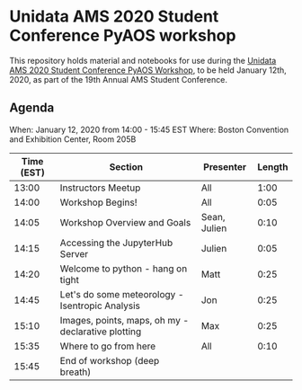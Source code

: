 # Unidata AMS 2020 Student Conference PyAOS workshop

This repository holds material and notebooks for use during the [Unidata AMS 2020 Student Conference PyAOS Workshop](https://ams.confex.com/ams/2020Annual/meetingapp.cgi/Session/54827), to be held January 12th, 2020, as part of the 19th Annual AMS Student Conference.

## Agenda

When: January 12, 2020 from 14:00 - 15:45 EST
Where: Boston Convention and Exhibition Center, Room 205B

| Time (EST) | Section                                            | Presenter     | Length |
| ---------- | -------------------------------------------------- | ------------- | ------ |
| 13:00      | Instructors Meetup                                 | All           | 1:00   |
| 14:00      | Workshop Begins!                                   | All           | 0:05   |
| 14:05      | Workshop Overview and Goals                        | Sean, Julien  | 0:10   |
| 14:15      | Accessing the JupyterHub Server                    | Julien        | 0:05   |
| 14:20      | Welcome to python - hang on tight                  | Matt          | 0:25   |
| 14:45      | Let's do some meteorology - Isentropic Analysis    | Jon           | 0:25   |
| 15:10      | Images, points, maps, oh my - declarative plotting | Max           | 0:25   |
| 15:35      | Where to go from here                              | All           | 0:10   |
| 15:45      | End of workshop (deep breath)                      |               |        |